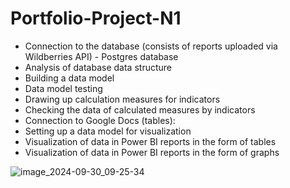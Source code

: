 # Portfolio-Project-N1
- Connection to the database (consists of reports uploaded via Wildberries API) - Postgres database
- Analysis of database data structure
- Building a data model
- Data model testing
- Drawing up calculation measures for indicators
- Checking the data of calculated measures by indicators
- Connection to Google Docs (tables):
- Setting up a data model for visualization
- Visualization of data in Power BI reports in the form of tables
- Visualization of data in Power BI reports in the form of graphs

![image_2024-09-30_09-25-34](https://github.com/user-attachments/assets/49929b25-e5b5-4361-b207-4c8ea92df90a)

